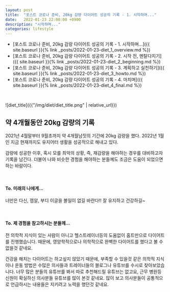 ```yaml
---
layout: post
title:  "포스트 코로나 준비, 20kg 감량 다이어트 성공의 기록 - 1. 시작하며..."
date:   2022-01-23 22:00:00 +0900
description: "시작하며..."
categories: lifestyle
---
```


- [포스트 코로나 준비, 20kg 감량 다이어트 성공의 기록 - 1. 시작하며...]({{ site.baseurl }}{% link _posts/2022-01-23-diet_1_overview.md %})
- [포스트 코로나 준비, 20kg 감량 다이어트 성공의 기록 - 2. 시작 전, 멘탈다지기]({{ site.baseurl }}{% link _posts/2022-01-23-diet_2_beginning.md %})
- [포스트 코로나 준비, 20kg 감량 다이어트 성공의 기록 - 3. 계획하고 실천하기]({{ site.baseurl }}{% link _posts/2022-01-23-diet_3_howto.md %})
- [포스트 코로나 준비, 20kg 감량 다이어트 성공의 기록 - 4. 마치며]({{ site.baseurl }}{% link _posts/2022-01-23-diet_4_final.md %})

<br>

![diet_title]({{"/img/diet/diet_title.png" | relative_url}})

## 약 4개월동안 20kg 감량의 기록

2021년 4월말부터 9월초까지 약 4개월남짓의 기간에 20kg 감량을 했다.
2022년 1월인 지금 현재까지도 유지어터 생활을 성공적으로 해내고 있다.

감량에 성공한 이후, 혹시 모를 최악의 상황, 즉, 재감량을 해야하는 경우를 대비하고자 기록을 남긴다.
더불어 나와 비슷한 경험을 해야하는 분들께도 조금은 도움이 되었으면하는 바람이다.

<br>

#### To. 미래의 나에게...

너만은 다신, 젭알, 부디 이글을 볼일이 없길 바란다!!
잘 유지하고 건강하길~

<br>

#### To. 제 경험을 참고하시는 분들께...

전 의학적 지식이 있는 사람이 아니고 헬스트레이너등의 도움없이 홈트만으로 다이어트를 진행했습니다.
때문에, 영양학적으로나 의학적으로 완벽한 다이어트를 했다고 볼 수 없을것 같네요.

건강을 해치는 다이어트는 하고싶지 않았기 때문에,
부족할 수 있을것 같은 의학적 지식이나 운동 방법은 수많은 의사들과 트레이너들의 블로그나 유튜브를 수시로 찾아보았습니다.
너무 많은 분들의 유튜브를 봐서 따로 추천해드릴 유튜브는 없고요, 근무 병원등 신원이 확실하신 의사분들 유튜브를 많이 본것 같네요.
많이 보고 의사분들이 공통적으로 언급하시는 내용들은 지키려고 노력을 했던것 같네요.
